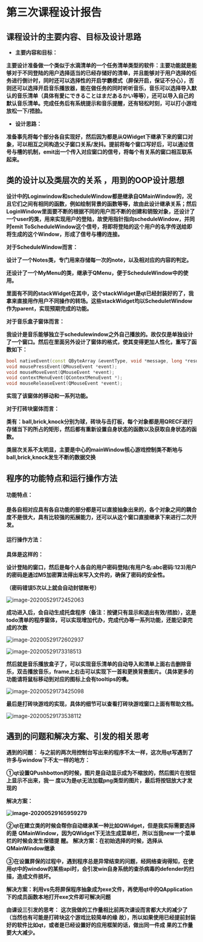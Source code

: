 # **第三次课程设计报告**

## **课程设计的主要内容、目标及设计思路**

- **主要内容和目标：**

**主要设计准备做一个类似于水滴清单的一个任务清单类型的软件：主要功能就是能够对于不同登陆的用户选择适当的已经存储好的清单，并且能够对于用户选择的任务进行倒计时，同时还可以选择性的开启学霸模式（屏保开启，保证不分心），否则还可以选择开启音乐播放器，能在做任务的同时听听音乐，音乐可以选择导入默认的音乐清单（具体有愛にできることはまだあるかい等等），还可以导入自己的默认音乐清单。完成任务后有系统提示和音乐提醒，还有轻松时刻，可以打小游戏放松一下/捂脸。**

- **设计思路：**

**准备事先将每个部分各自实现好，然后因为都是从QWidget下继承下来的窗口对象，可以相互之间构造父子窗口关系/发抖。提前将每个窗口写好后，可以通过信号与槽的机制，emit出一个传入对应窗口的信号，将每个有关系的窗口相互联系起来。**

## **类的设计以及类层次的关系 ，用到的OOP设计思想**

**设计中的Loginwindow和scheduleWindow都是继承自QMainWindow的，况且它们之间有相同的函数，例如绘制背景的函数等等，故由此设计继承关系；然后LoginWindow里面要不断的根据不同的用户而不断的创建和销毁对象，还设计了一个user的类，用来实现用户的登陆，故使用指针指向scheduleWindow，并同时emit ToScheduleWindow这个信号，将即将登陆的这个用户的名字传送给即将生成的这个Window，形成了信号与槽的连接。**

**对于ScheduleWindow而言：**

**设计了一个Notes类，专门用来存储每一次的note，以及相对应的内容的判定。**

**还设计了一个MyMenu的类，继承于QMenu，便于ScheduleWindow中的使用。**

**里面有不同的stackWidget在其中，这个stackWidget是qt已经封装好的了，我拿来直接用作用户不同操作的转场。这些stackWidget均以ScheduletWindow作为parent，实现预期完成的功能。**



**对于音乐盒子窗体而言：**

**我设计是音乐能够独立于schedulewindow之外自己播放的。故仅仅是单独设计了一个窗口。然后在里面另外设计了窗体的格式，使其变得更加人性化，重写了函数如下：**

```c++
bool nativeEvent(const QByteArray &eventType, void *message, long *result);
void mousePressEvent(QMouseEvent *event);
void mouseMoveEvent(QMouseEvent *event);
void contextMenuEvent(QContextMenuEvent *);
void mouseReleaseEvent(QMouseEvent *event);
```

**实现了该窗体的移动和一系列功能。**

**对于打砖块窗体而言：**

**类有：ball,brick,knock分别为球，砖块与击打板，每个对象都是用QRECF进行存储当下的所占的矩形，然后都有重新设置自身状态的函数以及获取自身状态的函数。**

**类层次关系不太明显，主要是中心的mainWindow核心游戏控制类不断地与ball,brick,knock发生不断的数据交换**



## **程序的功能特点和运行操作方法**

#### **功能特点：**

**是各自相对应具有各自功能的部分都是可以直接抽象出来的，各个对象之间的耦合度不是很大，具有比较强的拓展能力，还可以从这个窗口直接继承下来进行二次开发。**

#### **运行操作方法：**

**具体是这样的：**

**设计登陆的窗口，然后是每个人各自的用户密码登陆(有用户名:abc密码:123)用户的密码是通过M5加密算法得出来写入文件的，确保了密码的安全性。**

**（密码错误5次以上就会自动封锁账号）**

![image-20200529172452063](C:\Users\21862\AppData\Roaming\Typora\typora-user-images\image-20200529172452063.png)

**成功进入后，会自动生成托盘程序（备注：按键只有显示和退出有效/捂脸），这是todo清单的程序窗体，可以实现增加代办，完成代办等一系列功能，还能记录完成的次数**

![image-20200529172602937](C:\Users\21862\AppData\Roaming\Typora\typora-user-images\image-20200529172602937.png)

![image-20200529173318513](C:\Users\21862\AppData\Roaming\Typora\typora-user-images\image-20200529173318513.png)

**然后就是音乐播放盒子了，可以实现音乐清单的自动导入和清单上面右击删除音乐，双击播放音乐，frame上右击可以实现下一首和更换背景图片。（具体更多的功能请将鼠标移动到对应的图标上会有tooltips的噢。**

![image-20200529173425098](C:\Users\21862\AppData\Roaming\Typora\typora-user-images\image-20200529173425098.png)

**最后是打砖块游戏的实现，具体的细节可以查看打砖块游戏窗口上面有帮助文档。**

![image-20200529173538112](C:\Users\21862\AppData\Roaming\Typora\typora-user-images\image-20200529173538112.png)

## **遇到的问题和解决方案、引发的相关思考**

**遇到的问题：**
**与之前的两次用控制台写出来的程序不太一样，这次用qt写遇到了许多与window下不太一样的地方：**

**①qt设置QPushbotton的时候，图片是自动显示成为不缩放的，然后图片在按钮上显示不出来，我一**
**度以为是qt无法加载png类型的图片，最后将按钮放大才发现的**

**解决方案：**

**![image-20200529165959279](C:\Users\21862\AppData\Roaming\Typora\typora-user-images\image-20200529165959279.png)**

**②qt在建立类的时候会帮你自动继承某一种比如QWidget，但是我实际需要选择的是**
**QMainWindow，因为QWidget下无法生成菜单栏，所以当我new一个菜单栏的时候会发生保错提**
**醒。**
**解决方案：在初始选择的时候，选择从QMainWindow继承**

**③在设置屏保的过程中，遇到程序总是异常结束的问题，经网络查询得知，在使用qt中的window的某些api时，会引发win自身系统的查杀病毒的defender的扫描，造成文件损坏。**

**解决方案：利用vs先将屏保程序抽象成为exe文件，再使用qt中的QApplication下的成员函数本地打开exe文件即可解决问题**



**由课设三引发的思考：**
**这次我做的工作量相比前两次课设而言都大大的减少了（当然也有可能是打砖块这个游戏比较简单的缘**
**故），所以如果使用已经提前封装好的软件比如qt，或者是已经设置好的应用框架的话，做出同一件成**
**果的工作量要大大减少。**
